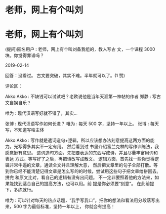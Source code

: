 # 老师，网上有个叫刘

# 老师，网上有个叫刘

(提问)匿名用户 : 老师，网上有个叫刘备我组的，教人写古 文，一个课程 3000 块。你觉得靠谱吗？

2019-02-14

回答：没看过。 古文要突破，其实不难。半年就可以了。(1 赞)

评论区：

Akko Akko : 不缺钱可以试试吧？老欧说他是当年天涯第一神帖的作者 郑静 : 写古文自娱自乐？

唯为 : 现代汉语写好就不错了，其实…

张博 : 现代汉语写作如何长进？ 唯为 : 每天 500 字，坚持一年以上。 张博 : 每天写，不知道写啥主体

Akko Akko : 写作就是遣词造句+逻辑，所以应该想办法刻意提高这两方面的能力。光写得多其实不一定有用。 然后看到过 书里介绍富兰克林的写作训练法，我感觉挺有意思。 遣词造句方面，先把要表达的东西写成诗，并且尽量丰富用词和表达 方式。等写好了之后，再把诗改写成散文。 逻辑方面，首先找一些你觉得逻辑非常牛逼的文章，通读全文并且理解大意， 然后把文章里的句子全部打散。等到你已经不能清楚记得文章是怎么写的的时候，尝试用这些句子把文章给拼回去。拼完 和原文比对，看自己的逻辑有没有出问题。 不一定非要照着他的方法来，如果能找到适合自己的提高方法，也可以用。前 提是你必须要“刻意”。 在此前提下，多练就行。

唯为 : 可以针对每天的热点话题，“我手写我口”，把你的想法和看法用分段落写出来，500 字为最低标准，坚持一年以上， 你就会有提高！